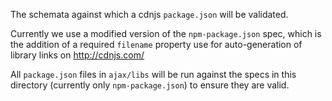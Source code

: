 The schemata against which a cdnjs `package.json` will be validated.

Currently we use a modified version of the `npm-package.json` spec,
which is the addition of a required `filename` property use for
auto-generation of library links on http://cdnjs.com/

All `package.json` files in `ajax/libs` will be run against the specs
in this directory (currently only `npm-package.json`) to ensure they
are valid.
